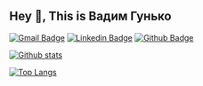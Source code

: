 ## Hey 👋, This is Вадим Гунько
[![Gmail Badge](https://img.shields.io/badge/-guvacode@gmail.com-c14438?style=flat&logo=Gmail&logoColor=white&link=mailto:guvacode@gmail.com)](mailto:guvacode@gmail.com) 
[![Linkedin Badge](https://img.shields.io/badge/-Guvacode-0072b1?style=flat&logo=Vk&logoColor=white&link=https://vk.com/gunkovadim)](https://vk.com/gunkovadim) [![Github Badge](https://img.shields.io/badge/-GuvaCode-grey?style=flat&logo=github&logoColor=white&link=https://github.com/GuvaCode/)](https://www.github.com/GuvaCode/) 

[![Github stats](https://github-readme-stats.vercel.app/api?username=guvacode&show_icons=true&include_all_commits=true)](https://github.com/guvacode/github-readme-stats)

[![Top Langs](https://github-readme-stats.vercel.app/api/top-langs/?username=guvacode&layout=compact)](https://github.com/guvacode/github-readme-stats)

